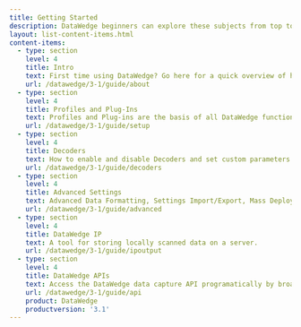 ```yaml
---
title: Getting Started
description: DataWedge beginners can explore these subjects from top to bottom for a trouble-free experience. Advanced users can skip directly to the features they need.
layout: list-content-items.html
content-items:
  - type: section
    level: 4
    title: Intro
    text: First time using DataWedge? Go here for a quick overview of how DataWedge works and what it can do for any app.
    url: /datawedge/3-1/guide/about
  - type: section
    level: 4
    title: Profiles and Plug-Ins
    text: Profiles and Plug-ins are the basis of all DataWedge functionality. This guide covers their basic use and default settings. 
    url: /datawedge/3-1/guide/setup
  - type: section
    level: 4
    title: Decoders
    text: How to enable and disable Decoders and set custom parameters for maximum scanning accuracy and efficiency. 
    url: /datawedge/3-1/guide/decoders
  - type: section
    level: 4
    title: Advanced Settings
    text: Advanced Data Formatting, Settings Import/Export, Mass Deployment and other advanced DataWedge settings and options. 
    url: /datawedge/3-1/guide/advanced
  - type: section
    level: 4
    title: DataWedge IP
    text: A tool for storing locally scanned data on a server. 
    url: /datawedge/3-1/guide/ipoutput
  - type: section
    level: 4
    title: DataWedge APIs
    text: Access the DataWedge data capture API programatically by broadcasting an Android intent. 
    url: /datawedge/3-1/guide/api
    product: DataWedge
	productversion: '3.1'
---
```

    













